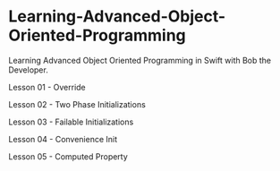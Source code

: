 # Learning-Advanced-Object-Oriented-Programming
Learning Advanced Object Oriented Programming in Swift with Bob the Developer.

Lesson 01 - Override

Lesson 02 - Two Phase Initializations

Lesson 03 - Failable Initializations

Lesson 04 - Convenience Init

Lesson 05 - Computed Property
